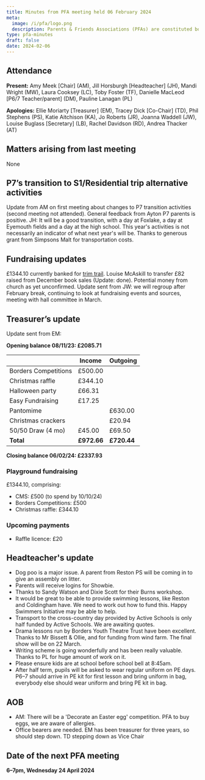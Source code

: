 ```yaml
---
title: Minutes from PFA meeting held 06 February 2024
meta:
  image: /i/pfa/logo.png
  description: Parents & Friends Associations (PFAs) are constituted bodies, which support the school and the broader community. They are independent from the school and the local authority.
type: pfa-minutes
draft: false
date: 2024-02-06
---
```


## Attendance

**Present:** Amy Meek [Chair] (AM), Jill Horsburgh [Headteacher] (JH), Mandi Wright (MW), Laura Cooksey (LC), Toby Foster (TF), Danielle MacLeod [P6/7 Teacher/parent] (DM), Pauline Lanagan (PL)

**Apologies:** Ellie Moriarty [Treasurer] (EM), Tracey Dick [Co-Chair] (TD), Phil Stephens (PS), Katie Aitchison (KA), Jo Roberts (JR), Joanna Waddell (JW), Louise Buglass [Secretary] (LB), Rachel Davidson (RD), Andrea Thacker (AT)


## Matters arising from last meeting

None


## P7’s transition to S1/Residential trip alternative activities

Update from AM on first meeting about changes to P7 transition activities (second meeting not attended). General feedback from Ayton P7 parents is positive. JH: It will be a good transition, with a day at Foxlake, a day at Eyemouth fields and a day at the high school. This year's activities is not necessarily an indicator of what next year's will be. Thanks to generous grant from Simpsons Malt for transportation costs.


## Fundraising updates

£1344.10 currently banked for [trim trail](/pfa/trim-trail). Louise McAskill to transfer £82 raised from December book sales (Update: done). Potential money from church as yet unconfirmed. Update sent from JW: we will regroup after February break, continuing to look at fundraising events and sources, meeting with hall committee in March.

## Treasurer’s update

Update sent from EM:


**Opening balance 08/11/23: £2085.71**

|  | Income | Outgoing |
|--|--|--|
| Borders Competitions | £500.00 |  |
| Christmas raffle | £344.10 |  |
| Halloween party | £66.31 |  |
| Easy Fundraising | £17.25 |  |
| Pantomime |  | £630.00 |
| Christmas crackers |  | £20.94 |
| 50/50 Draw (4 mo) | £45.00 | £69.50 |
| **Total** | **£972.66** | **£720.44** |

**Closing balance 06/02/24: £2337.93**


### Playground fundraising

£1344.10, comprising:

* CMS: £500 (to spend by 10/10/24)
* Borders Competitions: £500
* Christmas raffle: £344.10


### Upcoming payments

* Raffle licence: £20

## Headteacher's update

* Dog poo is a major issue. A parent from Reston PS will be coming in to give an assembly on litter.
* Parents will receive logins for Showbie.
* Thanks to Sandy Watson and Dixie Scott for their Burns workshop.
* It would be great to be able to provide swimming lessons, like Reston and Coldingham have. We need to work out how to fund this. Happy Swimmers Initiative may be able to help.
* Transport to the cross-country day provided by Active Schools is only half funded by Active Schools. We are awaiting quotes.
* Drama lessons run by Borders Youth Theatre Trust have been excellent. Thanks to Mr Bissett & Ollie, and for funding from wind farm. The final show will be on 22 March.
* Writing scheme is going wonderfully and has been really valuable. Thanks to PL for huge amount of work on it.
* Please ensure kids are at school before school bell at 8:45am.
* After half term, pupils will be asked to wear regular uniform on PE days. P6–7 should arrive in PE kit for first lesson and bring uniform in bag, everybody else should wear uniform and bring PE kit in bag.

## AOB

* AM: There will be a 'Decorate an Easter egg' competition. PFA to buy eggs, we are aware of allergies.
* Office bearers are needed. EM has been treasurer for three years, so should step down. TD stepping down as Vice Chair

## Date of the next PFA meeting

**6–7pm, Wednesday 24 April 2024**
